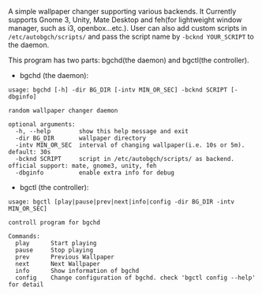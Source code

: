 A simple wallpaper changer supporting various backends. It Currently supports Gnome 3, Unity, Mate Desktop and feh(for lightweight window manager, such as i3, openbox...etc.). User can also add custom scripts in ```/etc/autobgch/scripts/``` and pass the script name by ```-bcknd YOUR_SCRIPT``` to the daemon.

This program has two parts: bgchd(the daemon) and bgctl(the controller).

* bgchd (the daemon):
```
usage: bgchd [-h] -dir BG_DIR [-intv MIN_OR_SEC] -bcknd SCRIPT [-dbginfo]

random wallpaper changer daemon

optional arguments:
  -h, --help        show this help message and exit
  -dir BG_DIR       wallpaper directory
  -intv MIN_OR_SEC  interval of changing wallpaper(i.e. 10s or 5m). default: 30s
  -bcknd SCRIPT     script in /etc/autobgch/scripts/ as backend. official support: mate, gnome3, unity, feh
  -dbginfo          enable extra info for debug
```

* bgctl (the controller):
``` 
usage: bgctl [play|pause|prev|next|info|config -dir BG_DIR -intv MIN_OR_SEC]

controll program for bgchd

Commands:
  play      Start playing
  pause     Stop playing
  prev      Previous Wallpaper
  next      Next Wallpaper
  info      Show information of bgchd
  config    Change configuration of bgchd. check 'bgctl config --help' for detail
```
